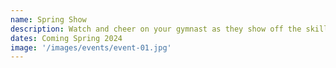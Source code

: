 ```yaml
---
name: Spring Show
description: Watch and cheer on your gymnast as they show off the skills they've learned so far at Texas Twisters!
dates: Coming Spring 2024
image: '/images/events/event-01.jpg'
---
```

